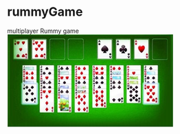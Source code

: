 # rummyGame
multiplayer Rummy game
![RummyGame Visual](https://github.com/aniket19233-maker/rummyGame/blob/main/rummyGame%20Visuals.jpg)
